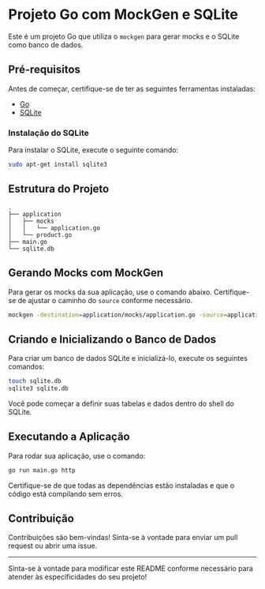 # Projeto Go com MockGen e SQLite

Este é um projeto Go que utiliza o `mockgen` para gerar mocks e o SQLite como banco de dados.

## Pré-requisitos

Antes de começar, certifique-se de ter as seguintes ferramentas instaladas:

- [Go](https://golang.org/dl/)
- [SQLite](https://www.sqlite.org/index.html)

### Instalação do SQLite

Para instalar o SQLite, execute o seguinte comando:

```bash
sudo apt-get install sqlite3
```

## Estrutura do Projeto

```plaintext
.
├── application
│   ├── mocks
│   │   └── application.go
│   └── product.go
├── main.go
└── sqlite.db
```

## Gerando Mocks com MockGen

Para gerar os mocks da sua aplicação, use o comando abaixo. Certifique-se de ajustar o caminho do `source` conforme necessário.

```bash
mockgen -destination=application/mocks/application.go -source=application/product.go application
```

## Criando e Inicializando o Banco de Dados

Para criar um banco de dados SQLite e inicializá-lo, execute os seguintes comandos:

```bash
touch sqlite.db
sqlite3 sqlite.db
```

Você pode começar a definir suas tabelas e dados dentro do shell do SQLite.

## Executando a Aplicação

Para rodar sua aplicação, use o comando:

```bash
go run main.go http
```

Certifique-se de que todas as dependências estão instaladas e que o código está compilando sem erros.

## Contribuição

Contribuições são bem-vindas! Sinta-se à vontade para enviar um pull request ou abrir uma issue.

---

Sinta-se à vontade para modificar este README conforme necessário para atender às especificidades do seu projeto!
